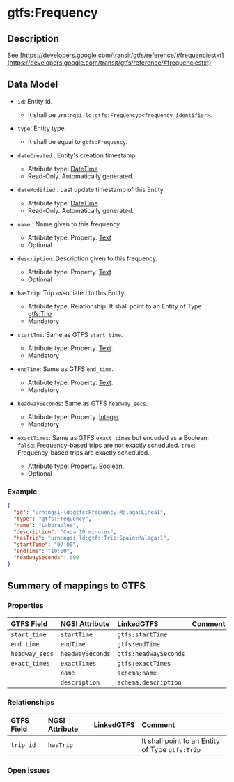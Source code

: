 # gtfs:Frequency

## Description

See [https://developers.google.com/transit/gtfs/reference/#frequenciestxt](https://developers.google.com/transit/gtfs/reference/#frequenciestxt)

## Data Model

+ `id`: Entity id. 
    + It shall be `urn:ngsi-ld:gtfs:Frequency:<frequency_identifier>`. 

+ `type`: Entity type. 
    + It shall be equal to `gtfs:Frequency`.
    
+ `dateCreated` : Entity's creation timestamp.
  + Attribute type: [DateTime](https://schema.org/DateTime)
  + Read-Only. Automatically generated. 
 
+ `dateModified` : Last update timestamp of this Entity.
  + Attribute type: [DateTime](https://schema.org/DateTime)
  + Read-Only. Automatically generated.
  
+ `name` : Name given to this frequency.
  + Attribute type: Property. [Text](https://schema.org/Text)
  + Optional

+ `description`: Description given to this frequency.
  + Attribute type: Property. [Text](https://schema.org/Text)
  + Optional
  
+ `hasTrip`: Trip associated to this Entity.
  + Attribute type: Relationship. It shall point to an Entity of Type [gtfs:Trip](../../Trip/spec.md)
  + Mandatory

+ `startTme`: Same as GTFS `start_time`.
    + Attribute type: Property. [Text](https://schema.org/Text).
    + Mandatory
    
+ `endTime`: Same as GTFS `end_time`.
    + Attribute type: Property. [Text](https://schema.org/Text).
    + Mandatory   
    
+ `headwaySeconds`: Same as GTFS `headway_secs`.
    + Attribute type: Property. [Integer](https://schema.org/Integer).
    + Mandatory
    
+ `exactTimes`: Same as GTFS `exact_times` but encoded as a Boolean:
`false`: Frequency-based trips are not exactly scheduled.
`true`: Frequency-based trips are exactly scheduled.
    + Attribute type: Property. [Boolean](https://schema.org/Boolean). 
    + Optional
    
### Example

```json
{
  "id": "urn:ngsi-ld:gtfs:Frequency:Malaga:Linea1",
  "type": "gtfs:Frequency",
  "name": "Laborables",
  "description": "Cada 10 minutos",
  "hasTrip": "urn:ngsi-ld:gtfs:Trip:Spain:Malaga:1",
  "startTime": "07:00",
  "endTime": "10:00",
  "headwaySeconds": 600
}
```

## Summary of mappings to GTFS

### Properties

| GTFS Field              | NGSI Attribute      | LinkedGTFS            | Comment                                                      |
|:----------------------- |:--------------------|:--------------------- |:-------------------------------------------------------------|
| `start_time`            | `startTime`         | `gtfs:startTime`      |                                                              |
| `end_time`              | `endTime`           | `gtfs:endTime`        |                                                              |
| `headway_secs`          | `headwaySeconds`    | `gtfs:headwaySeconds` |                                                              |
| `exact_times`           | `exactTimes`        | `gtfs:exactTimes`     |                                                              |
|                         | `name`              | `schema:name`         |                                                              |
|                         | `description`       | `schema:description`  |                                                              |
   

### Relationships

| GTFS Field              | NGSI Attribute        | LinkedGTFS           | Comment                                                |
|:----------------------- |:----------------------|:-------------------- |:-------------------------------------------------------|
| `trip_id`               | `hasTrip`             |                      | It shall point to an Entity of Type `gtfs:Trip`        |


### Open issues

